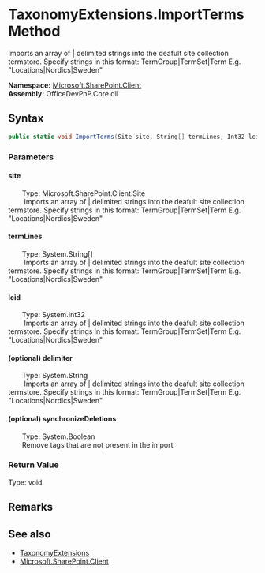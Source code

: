 # TaxonomyExtensions.ImportTerms Method  
 Imports an array of | delimited strings into the deafult site collection termstore. Specify strings in this format: TermGroup|TermSet|Term E.g. "Locations|Nordics|Sweden"   

**Namespace:** [Microsoft.SharePoint.Client](Microsoft.SharePoint.Client.md)  
**Assembly:** OfficeDevPnP.Core.dll  
## Syntax
```C#
public static void ImportTerms(Site site, String[] termLines, Int32 lcid, String delimiter, Boolean synchronizeDeletions)
```
### Parameters
#### site  
&emsp;&emsp;Type: Microsoft.SharePoint.Client.Site  
&emsp;&emsp; Imports an array of | delimited strings into the deafult site collection termstore. Specify strings in this format: TermGroup|TermSet|Term E.g. "Locations|Nordics|Sweden"   

  

#### termLines  
&emsp;&emsp;Type: System.String[]  
&emsp;&emsp; Imports an array of | delimited strings into the deafult site collection termstore. Specify strings in this format: TermGroup|TermSet|Term E.g. "Locations|Nordics|Sweden"   

  

#### lcid  
&emsp;&emsp;Type: System.Int32  
&emsp;&emsp; Imports an array of | delimited strings into the deafult site collection termstore. Specify strings in this format: TermGroup|TermSet|Term E.g. "Locations|Nordics|Sweden"   

  

#### (optional) delimiter  
&emsp;&emsp;Type: System.String  
&emsp;&emsp; Imports an array of | delimited strings into the deafult site collection termstore. Specify strings in this format: TermGroup|TermSet|Term E.g. "Locations|Nordics|Sweden"   

  

#### (optional) synchronizeDeletions  
&emsp;&emsp;Type: System.Boolean  
&emsp;&emsp;Remove tags that are not present in the import  

  

### Return Value
Type: void  

## Remarks
  
## See also
- [TaxonomyExtensions](Microsoft.SharePoint.Client.TaxonomyExtensions.md) 
- [Microsoft.SharePoint.Client](Microsoft.SharePoint.Client.md) 

